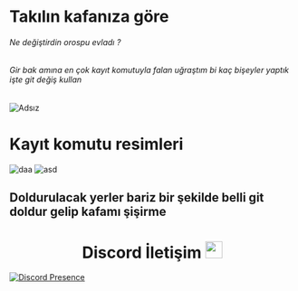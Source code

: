 # Takılın kafanıza göre

###### Ne değiştirdin orospu evladı ?
###### Gir bak amına en çok kayıt komutuyla falan uğraştım bi kaç bişeyler yaptık işte git değiş kullan
 ![Adsız](https://user-images.githubusercontent.com/60463845/130316884-27101d82-4725-43b5-bfb5-ba2e8e49599e.png)

# Kayıt komutu resimleri
![daa](https://user-images.githubusercontent.com/60463845/130316899-82253684-f537-4011-9677-96c4258d16be.png)
![asd](https://user-images.githubusercontent.com/60463845/130316897-89ef3197-7456-4861-b271-ce1b76db86cf.png)

## Doldurulacak yerler bariz bir şekilde belli git doldur gelip kafamı şişirme

<h1 align="center">Discord İletişim <img src="https://raw.githubusercontent.com/iampavangandhi/iampavangandhi/master/gifs/Hi.gif" width="30px"> </h1>

[![Discord Presence](https://lanyard-profile-readme.vercel.app/api/311625016276025364?hideDiscrim=true)](https://discord.com/users/311625016276025364)
